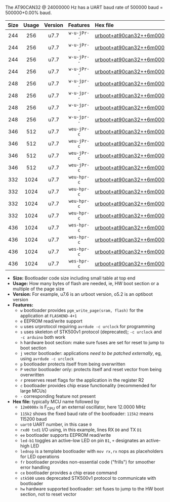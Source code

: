 The AT90CAN32 @ 24000000 Hz has a UART baud rate of 500000 baud = 500000+0.00% baud.

|Size|Usage|Version|Features|Hex file|
|:-:|:-:|:-:|:-:|:--|
|244|256|u7.7|`w-u-jPr--`|[urboot+at90can32++6m0000x++125k0_uart0_rxe0_txe1_led+b5.hex](https://raw.githubusercontent.com/stefanrueger/urboot.hex/main/mcus/at90can32/external_oscillator/fcpu++6m0000_Hz/br++125k0_bps/urboot+at90can32++6m0000x++125k0_uart0_rxe0_txe1_led+b5.hex)|
|244|256|u7.7|`w-u-jPr--`|[urboot+at90can32++6m0000x++125k0_uart0_rxe0_txe1_lednop.hex](https://raw.githubusercontent.com/stefanrueger/urboot.hex/main/mcus/at90can32/external_oscillator/fcpu++6m0000_Hz/br++125k0_bps/urboot+at90can32++6m0000x++125k0_uart0_rxe0_txe1_lednop.hex)|
|244|256|u7.7|`w-u-jPr--`|[urboot+at90can32++6m0000x++125k0_uart1_rxd2_txd3_led+b5.hex](https://raw.githubusercontent.com/stefanrueger/urboot.hex/main/mcus/at90can32/external_oscillator/fcpu++6m0000_Hz/br++125k0_bps/urboot+at90can32++6m0000x++125k0_uart1_rxd2_txd3_led+b5.hex)|
|244|256|u7.7|`w-u-jPr--`|[urboot+at90can32++6m0000x++125k0_uart1_rxd2_txd3_lednop.hex](https://raw.githubusercontent.com/stefanrueger/urboot.hex/main/mcus/at90can32/external_oscillator/fcpu++6m0000_Hz/br++125k0_bps/urboot+at90can32++6m0000x++125k0_uart1_rxd2_txd3_lednop.hex)|
|248|256|u7.7|`w-u-jpr--`|[urboot+at90can32++6m0000x++125k0_uart0_rxe0_txe1_led+b5_fr.hex](https://raw.githubusercontent.com/stefanrueger/urboot.hex/main/mcus/at90can32/external_oscillator/fcpu++6m0000_Hz/br++125k0_bps/urboot+at90can32++6m0000x++125k0_uart0_rxe0_txe1_led+b5_fr.hex)|
|248|256|u7.7|`w-u-jpr--`|[urboot+at90can32++6m0000x++125k0_uart0_rxe0_txe1_lednop_fr.hex](https://raw.githubusercontent.com/stefanrueger/urboot.hex/main/mcus/at90can32/external_oscillator/fcpu++6m0000_Hz/br++125k0_bps/urboot+at90can32++6m0000x++125k0_uart0_rxe0_txe1_lednop_fr.hex)|
|248|256|u7.7|`w-u-jpr--`|[urboot+at90can32++6m0000x++125k0_uart1_rxd2_txd3_led+b5_fr.hex](https://raw.githubusercontent.com/stefanrueger/urboot.hex/main/mcus/at90can32/external_oscillator/fcpu++6m0000_Hz/br++125k0_bps/urboot+at90can32++6m0000x++125k0_uart1_rxd2_txd3_led+b5_fr.hex)|
|248|256|u7.7|`w-u-jpr--`|[urboot+at90can32++6m0000x++125k0_uart1_rxd2_txd3_lednop_fr.hex](https://raw.githubusercontent.com/stefanrueger/urboot.hex/main/mcus/at90can32/external_oscillator/fcpu++6m0000_Hz/br++125k0_bps/urboot+at90can32++6m0000x++125k0_uart1_rxd2_txd3_lednop_fr.hex)|
|346|512|u7.7|`weu-jPr-c`|[urboot+at90can32++6m0000x++125k0_uart0_rxe0_txe1_ee_led+b5_fr_ce.hex](https://raw.githubusercontent.com/stefanrueger/urboot.hex/main/mcus/at90can32/external_oscillator/fcpu++6m0000_Hz/br++125k0_bps/urboot+at90can32++6m0000x++125k0_uart0_rxe0_txe1_ee_led+b5_fr_ce.hex)|
|346|512|u7.7|`weu-jPr-c`|[urboot+at90can32++6m0000x++125k0_uart0_rxe0_txe1_ee_lednop_fr_ce.hex](https://raw.githubusercontent.com/stefanrueger/urboot.hex/main/mcus/at90can32/external_oscillator/fcpu++6m0000_Hz/br++125k0_bps/urboot+at90can32++6m0000x++125k0_uart0_rxe0_txe1_ee_lednop_fr_ce.hex)|
|346|512|u7.7|`weu-jPr-c`|[urboot+at90can32++6m0000x++125k0_uart1_rxd2_txd3_ee_led+b5_fr_ce.hex](https://raw.githubusercontent.com/stefanrueger/urboot.hex/main/mcus/at90can32/external_oscillator/fcpu++6m0000_Hz/br++125k0_bps/urboot+at90can32++6m0000x++125k0_uart1_rxd2_txd3_ee_led+b5_fr_ce.hex)|
|346|512|u7.7|`weu-jPr-c`|[urboot+at90can32++6m0000x++125k0_uart1_rxd2_txd3_ee_lednop_fr_ce.hex](https://raw.githubusercontent.com/stefanrueger/urboot.hex/main/mcus/at90can32/external_oscillator/fcpu++6m0000_Hz/br++125k0_bps/urboot+at90can32++6m0000x++125k0_uart1_rxd2_txd3_ee_lednop_fr_ce.hex)|
|332|1024|u7.7|`weu-hpr-c`|[urboot+at90can32++6m0000x++125k0_uart0_rxe0_txe1_ee_led+b5_fr_ce_hw.hex](https://raw.githubusercontent.com/stefanrueger/urboot.hex/main/mcus/at90can32/external_oscillator/fcpu++6m0000_Hz/br++125k0_bps/urboot+at90can32++6m0000x++125k0_uart0_rxe0_txe1_ee_led+b5_fr_ce_hw.hex)|
|332|1024|u7.7|`weu-hpr-c`|[urboot+at90can32++6m0000x++125k0_uart0_rxe0_txe1_ee_lednop_fr_ce_hw.hex](https://raw.githubusercontent.com/stefanrueger/urboot.hex/main/mcus/at90can32/external_oscillator/fcpu++6m0000_Hz/br++125k0_bps/urboot+at90can32++6m0000x++125k0_uart0_rxe0_txe1_ee_lednop_fr_ce_hw.hex)|
|332|1024|u7.7|`weu-hpr-c`|[urboot+at90can32++6m0000x++125k0_uart1_rxd2_txd3_ee_led+b5_fr_ce_hw.hex](https://raw.githubusercontent.com/stefanrueger/urboot.hex/main/mcus/at90can32/external_oscillator/fcpu++6m0000_Hz/br++125k0_bps/urboot+at90can32++6m0000x++125k0_uart1_rxd2_txd3_ee_led+b5_fr_ce_hw.hex)|
|332|1024|u7.7|`weu-hpr-c`|[urboot+at90can32++6m0000x++125k0_uart1_rxd2_txd3_ee_lednop_fr_ce_hw.hex](https://raw.githubusercontent.com/stefanrueger/urboot.hex/main/mcus/at90can32/external_oscillator/fcpu++6m0000_Hz/br++125k0_bps/urboot+at90can32++6m0000x++125k0_uart1_rxd2_txd3_ee_lednop_fr_ce_hw.hex)|
|436|1024|u7.7|`wes-hpr-c`|[urboot+at90can32++6m0000x++125k0_uart0_rxe0_txe1_ee_led+b5_fr_ce_stk500_hw.hex](https://raw.githubusercontent.com/stefanrueger/urboot.hex/main/mcus/at90can32/external_oscillator/fcpu++6m0000_Hz/br++125k0_bps/urboot+at90can32++6m0000x++125k0_uart0_rxe0_txe1_ee_led+b5_fr_ce_stk500_hw.hex)|
|436|1024|u7.7|`wes-hpr-c`|[urboot+at90can32++6m0000x++125k0_uart0_rxe0_txe1_ee_lednop_fr_ce_stk500_hw.hex](https://raw.githubusercontent.com/stefanrueger/urboot.hex/main/mcus/at90can32/external_oscillator/fcpu++6m0000_Hz/br++125k0_bps/urboot+at90can32++6m0000x++125k0_uart0_rxe0_txe1_ee_lednop_fr_ce_stk500_hw.hex)|
|436|1024|u7.7|`wes-hpr-c`|[urboot+at90can32++6m0000x++125k0_uart1_rxd2_txd3_ee_led+b5_fr_ce_stk500_hw.hex](https://raw.githubusercontent.com/stefanrueger/urboot.hex/main/mcus/at90can32/external_oscillator/fcpu++6m0000_Hz/br++125k0_bps/urboot+at90can32++6m0000x++125k0_uart1_rxd2_txd3_ee_led+b5_fr_ce_stk500_hw.hex)|
|436|1024|u7.7|`wes-hpr-c`|[urboot+at90can32++6m0000x++125k0_uart1_rxd2_txd3_ee_lednop_fr_ce_stk500_hw.hex](https://raw.githubusercontent.com/stefanrueger/urboot.hex/main/mcus/at90can32/external_oscillator/fcpu++6m0000_Hz/br++125k0_bps/urboot+at90can32++6m0000x++125k0_uart1_rxd2_txd3_ee_lednop_fr_ce_stk500_hw.hex)|

- **Size:** Bootloader code size including small table at top end
- **Usage:** How many bytes of flash are needed, ie, HW boot section or a multiple of the page size
- **Version:** For example, u7.6 is an urboot version, o5.2 is an optiboot version
- **Features:**
  + `w` bootloader provides `pgm_write_page(sram, flash)` for the application at `FLASHEND-4+1`
  + `e` EEPROM read/write support
  + `u` uses urprotocol requiring `avrdude -c urclock` for programming
  + `s` uses skeleton of STK500v1 protocol (deprecated); `-c urclock` and `-c arduino` both work
  + `h` hardware boot section: make sure fuses are set for reset to jump to boot section
  + `j` vector bootloader: applications *need to be patched externally*, eg, using `avrdude -c urclock`
  + `p` bootloader protects itself from being overwritten
  + `P` vector bootloader only: protects itself and reset vector from being overwritten
  + `r` preserves reset flags for the application in the register R2
  + `c` bootloader provides chip erase functionality (recommended for large MCUs)
  + `-` corresponding feature not present
- **Hex file:** typically MCU name followed by
  + `12m0000x` is F<sub>CPU</sub> of an external oscillator, here 12.0000 MHz
  + `115k2` shows the fixed baud rate of the bootloader: `115k2` means 115200 baud
  + `uart0` UART number, in this case `0`
  + `rxd0 txd1` I/O using, in this example, lines RX `D0` and TX `D1`
  + `ee` bootloader supports EEPROM read/write
  + `led-b1` toggles an active-low LED on pin `B1`, `+` designates an active-high LED
  + `lednop` is a template bootloader with `mov rx,rx` nops as placeholders for LED operations
  + `fr` bootloader provides non-essential code ("frills") for smoother error handling
  + `ce` bootloader provides a chip erase command
  + `stk500` uses deprecated STK500v1 protocol to communicate with bootloader
  + `hw` hardware supported bootloader: set fuses to jump to the HW boot section, not to reset vector
